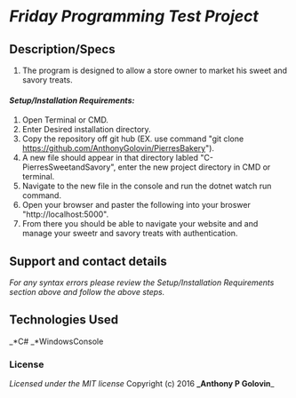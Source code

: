 # _Friday Programming Test Project_

## Description/Specs
1. The program is designed to allow a store owner to market his sweet and savory treats.

#### _Setup/Installation Requirements:_

1. Open Terminal or CMD.
2. Enter Desired installation directory.
3. Copy the repository off git hub (EX. use command "git clone https://github.com/AnthonyGolovin/PierresBakery").
4. A new file should appear in that directory labled "C-PierresSweetandSavory", enter the new project directory in CMD or terminal.
5. Navigate to the new file in the console and run the dotnet watch run command.
6. Open your browser and paster the following into your broswer "http://localhost:5000".
7. From there you should be able to navigate your website and and manage your sweetr and savory treats with authentication.

## Support and contact details

_For any syntax errors please review the Setup/Installation Requirements section above and follow the above steps._

## Technologies Used

_*C#
_*WindowsConsole
### License
*Licensed under the MIT license*
Copyright (c) 2016 **_Anthony P Golovin**_